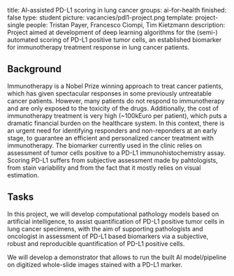 title: AI-assisted PD-L1 scoring in lung cancer
groups: ai-for-health 
finished: false
type: student
picture: vacancies/pdl1-project.png
template: project-single
people: Tristan Payer, Francesco Ciompi, Tim Kietzmann
description: Project aimed at development of deep learning algorithms for the (semi-) automated scoring of PD-L1 positive tumor cells, an established biomarker for immunotherapy treatment response in lung cancer patients.


## Background

Immunotherapy is a Nobel Prize winning approach to treat cancer patients, which has given spectacular responses in some previously untreatable cancer patients. However, many patients do not respond to immunotherapy and are only exposed to the toxicity of the drugs. Additionally, the cost of immunotherapy treatment is very high (~100kEuro per patient), which puts a dramatic financial burden on the healthcare system.
In this context, there is an urgent need for identifying responders and non-reponders at an early stage, to guarantee an efficient and personalized cancer treatment with immunotherapy.
The biomarker currently used in the clinic relies on assessment of tumor cells positive to a PD-L1 immunohistochemistry assay.
Scoring PD-L1 suffers from subjective assessment made by pahtologists, from stain variability and from the fact that it mostly relies on visual estimation.

## Tasks

In this project, we will develop computational pathology models based on artificial intelligence, to assist quantification of PD-L1 positive tumor cells in lung cancer specimens, with the aim of supporting pathologists and oncologist in assessment of PD-L1 based biomarkers via a subjective, robust and reproducible quantification of PD-L1 positive cells.

We will develop a demonstrator that allows to run the built AI model/pipeline on digitized whole-slide images stained with a PD-L1 marker.

